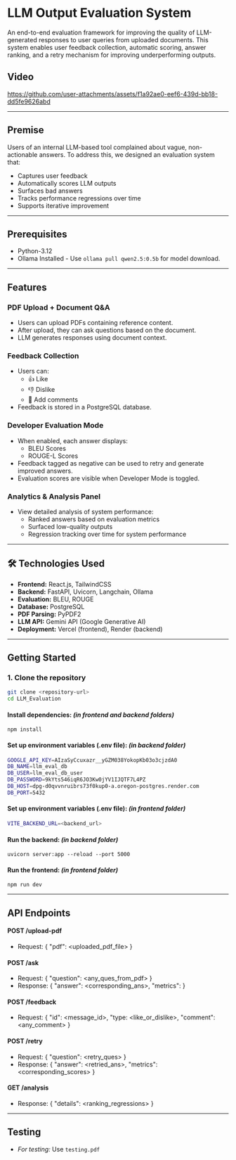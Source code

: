 # LLM Output Evaluation System
An end-to-end evaluation framework for improving the quality of LLM-generated responses to user queries from uploaded documents. This system enables user feedback collection, automatic scoring, answer ranking, and a retry mechanism for improving underperforming outputs.

## Video
https://github.com/user-attachments/assets/f1a92ae0-eef6-439d-bb18-dd5fe9626abd

---

## Premise
Users of an internal LLM-based tool complained about vague, non-actionable answers. To address this, we designed an evaluation system that:
- Captures user feedback
- Automatically scores LLM outputs
- Surfaces bad answers
- Tracks performance regressions over time
- Supports iterative improvement

---

## Prerequisites
- Python-3.12
- Ollama Installed - Use `ollama pull qwen2.5:0.5b` for model download.

---

## Features
### PDF Upload + Document Q&A
- Users can upload PDFs containing reference content.
- After upload, they can ask questions based on the document.
- LLM generates responses using document context.
### Feedback Collection
- Users can:
  - 👍 Like
  - 👎 Dislike
  - 📝 Add comments
- Feedback is stored in a PostgreSQL database.
### Developer Evaluation Mode
- When enabled, each answer displays:
  - BLEU Scores
  - ROUGE-L Scores
- Feedback tagged as negative can be used to retry and generate improved answers.
- Evaluation scores are visible when Developer Mode is toggled.
### Analytics & Analysis Panel
- View detailed analysis of system performance:
  - Ranked answers based on evaluation metrics
  - Surfaced low-quality outputs
  - Regression tracking over time for system performance

---

## 🛠️ Technologies Used

- **Frontend:** React.js, TailwindCSS
- **Backend:** FastAPI, Uvicorn, Langchain, Ollama
- **Evaluation:** BLEU, ROUGE
- **Database:** PostgreSQL
- **PDF Parsing:** PyPDF2
- **LLM API:** Gemini API (Google Generative AI)
- **Deployment:** Vercel (frontend), Render (backend)

---

## Getting Started

### 1. Clone the repository
```bash
git clone <repository-url>
cd LLM_Evaluation
```

#### Install dependencies: *(in frontend and backend folders)*
```
npm install
```

#### Set up environment variables (.env file): *(in backend folder)*
```bash
GOOGLE_API_KEY=AIzaSyCcuxazr__yGZM038YokopKb03o3cjzdA0
DB_NAME=llm_eval_db
DB_USER=llm_eval_db_user
DB_PASSWORD=9kYts546iqR6JO3Kw0jYV1IJQTF7L4PZ
DB_HOST=dpg-d0qvvnruibrs73f0kup0-a.oregon-postgres.render.com
DB_PORT=5432
```

#### Set up environment variables (.env file): *(in frontend folder)*
```bash
VITE_BACKEND_URL=<backend_url>
```

#### Run the backend: *(in backend folder)*
```
uvicorn server:app --reload --port 5000
```

#### Run the frontend: *(in frontend folder)*
```
npm run dev
```

---

## API Endpoints
#### POST /upload-pdf
- Request: { "pdf": <uploaded_pdf_file> }

#### POST /ask
- Request: { "question": <any_ques_from_pdf> }
- Response: { "answer": <corresponding_ans>, "metrics": <scores> }

#### POST /feedback
- Request: { "id": <message_id>, "type: <like_or_dislike>, "comment": <any_comment> }

#### POST /retry
- Request: { "question": <retry_ques> }
- Response: { "answer": <retried_ans>, "metrics": <corresponding_scores> }

#### GET /analysis
- Response: { "details": <ranking_regressions> }

---

## Testing
- *For testing:* Use `testing.pdf`
